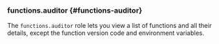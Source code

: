 ### functions.auditor {#functions-auditor}

The `functions.auditor` role lets you view a list of functions and all their details, except the function version code and environment variables.
